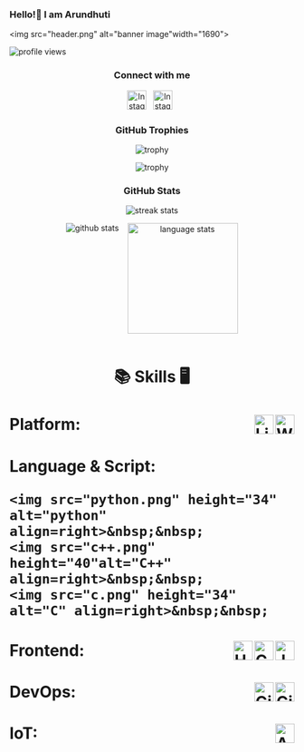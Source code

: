 ### Hello!👋 I am Arundhuti

<!--
**Arundhuti2004/Arundhuti2004** is a ✨ _special_ ✨ repository because its `README.md` (this file) appears on your GitHub profile.

Here are some ideas to get you started:

- 🔭 I’m currently working on ...
- 🌱 I’m currently learning ...
- 👯 I’m looking to collaborate on ...
- 🤔 I’m looking for help with ...
- 💬 Ask me about ...
- 📫 How to reach me: ...
- 😄 Pronouns: ...
- ⚡ Fun fact: ...
-->
<!-- banner image to be updated -->
<img src="header.png" alt="banner image"width="1690">

<!-- profile views -->
<p align="left"> <img src="https://komarev.com/ghpvc/?username=Arundhuti2004&label=Profile%20views&color=0e75b6&style=flat" alt="profile views" /> </p>

<!-- social links -->
<h3 align="center">Connect with me</h3>

<p align="center">
    <a href="https://www.instagram.com/l_am_aru_/#"><img height="34" src="instagram.png" alt="Instagram"></a>&nbsp;&nbsp;
    <a href="https://www.linkedin.com/in/arundhuti-sarkar-37b2b0243"><img height="34" src="linkedin.png".png alt="Instagram"></a>&nbsp;&nbsp;
</p>

<!-- github trophies -->
<h3 align="center">GitHub Trophies</h3>
<div align="center">

![trophy](https://github-profile-trophy.vercel.app/?username=Arundhuti2004&theme=dark_lover&no-frame=true&no-bg=true&column=3&title=Commits,Followers,Stars)
<br>

![trophy](https://github-profile-trophy.vercel.app/?username=Arundhuti2004&theme=dark_lover&no-frame=true&no-bg=true&column=3&title=PullRequest,Repositories,Reviews)
</div>

<!-- github stats -->
<h3 align="center">GitHub Stats</h3>
<div align="center">
    <!-- <img height="160px" width="160px" src="images/wings/left.svg" alt="left wing"> to be made responsive -->
    <img align="top" src="https://github-readme-streak-stats.herokuapp.com/?user=Arundhuti2004&theme=windows-dark&hide_border=true" alt="streak stats">
    <!-- <img height="160px" width="160px" src="images/wings/right.svg" alt="right wing">  to be made responsive -->
    <p></p>
    <img src="https://github-readme-stats.vercel.app/api?username=Arundhuti2004&show_icons=true&locale=en&theme=github_dark&hide_border=true&bg_color=000000&count_private=true" alt="github stats">
    &nbsp;&nbsp;
    <img align=top src="https://github-readme-stats.vercel.app/api/top-langs?username=Arundhuti2004&show_icons=true&locale=en&theme=github_dark&hide_border=true&bg_color=000000&layout=compact&langs_count=10" height="194.8px" alt="language stats">
</div>
<br>

<!-- Skills -->
<h1 align=center>

:books: Skills :desktop_computer:
</h1>

<h1>Platform:&nbsp;&nbsp; <!-- Platform -->
    <img src="window.png" height="34" alt="Windows" align=right>&nbsp;&nbsp;
    <img src="linux.jpeg" height="34" alt="Linux" align=right>&nbsp;&nbsp;
</h1>

<h1>Language & Script:&nbsp;&nbsp; <!-- Language & Script -->

    <img src="python.png" height="34" alt="python" align=right>&nbsp;&nbsp;
    <img src="c++.png"  height="40"alt="C++" align=right>&nbsp;&nbsp;
    <img src="c.png" height="34" alt="C" align=right>&nbsp;&nbsp;
</h1>

<h1>Frontend:&nbsp;&nbsp; <!-- Frontend -->
    <img src="js.png" height="34" alt="JavaScript" align=right>&nbsp;&nbsp;
    <img src="css.png" height="34" alt="CSS" align=right>&nbsp;&nbsp;
    <img src="html.png" height="34" alt="HTML" align=right>&nbsp;&nbsp;
</h1>

<h1>DevOps:&nbsp;&nbsp; <!-- DevOps -->
    <img src="github.png" height="34" alt="Github" align=right>&nbsp;&nbsp;
    <img src="git.png" height="34" alt="Git" align=right>&nbsp;&nbsp;
</h1>

<h1>IoT:&nbsp;&nbsp; <!-- IoT -->
    <img src="arduino.png" height="34" alt="Arduino" align=right>&nbsp;&nbsp;
</h1>

